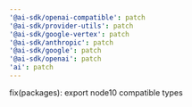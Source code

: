 ```yaml
---
'@ai-sdk/openai-compatible': patch
'@ai-sdk/provider-utils': patch
'@ai-sdk/google-vertex': patch
'@ai-sdk/anthropic': patch
'@ai-sdk/google': patch
'@ai-sdk/openai': patch
'ai': patch
---
```


fix(packages): export node10 compatible types
